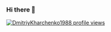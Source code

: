 ### Hi there 👋

<!--
**DmitriyKharchenko1988/DmitriyKharchenko1988** is a ✨ _special_ ✨ repository because its `README.md` (this file) appears on your GitHub profile.

Here are some ideas to get you started:

- 🔭 I’m currently working on ...
- 🌱 I’m currently learning ...
- 👯 I’m looking to collaborate on ...
- 🤔 I’m looking for help with ...
- 💬 Ask me about ...
- 📫 How to reach me: ...
- 😄 Pronouns: ...
- ⚡ Fun fact: ...
-->


[![DmitriyKharchenko1988 profile views](https://u8views.com/api/v1/github/profiles/133571875/views/day-week-month-total-count.svg)](https://u8views.com/github/DmitriyKharchenko1988)
